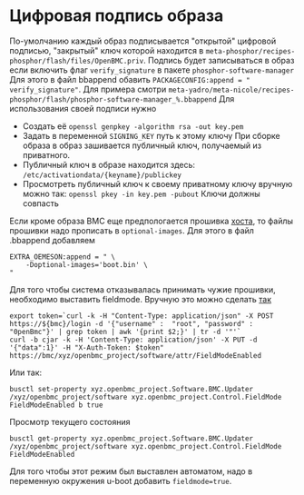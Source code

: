 # Цифровая подпись образа
По-умолчанию каждый образ подписывается "открытой" цифровой подписью, "закрытый" ключ которой находится в `meta-phosphor/recipes-phosphor/flash/files/OpenBMC.priv`.
Подпись будет записываться  в образ если включить флаг `verify_signature` в пакете `phosphor-software-manager`
Для этого в файл bbappend обавить
`PACKAGECONFIG:append = " verify_signature"`. Для примера смотри `meta-yadro/meta-nicole/recipes-phosphor/flash/phosphor-software-manager_%.bbappend`
Для использования своей подписи нужно
- Создать её `openssl genpkey -algorithm rsa -out key.pem`
- Задать в переменной `SIGNING_KEY` путь к этому ключу
При сборке образа в образ зашивается публичный ключ, получаемый из приватного.
- Публичный ключ в образе находится здесь: `/etc/activationdata/{keyname}/publickey`
- Просмотреть публичный ключ к своему приватному ключу вручную можно так: `openssl pkey -in key.pem -pubout`
Ключи должны совпасть

Если кроме образа BMC еще предпологается прошивка [хоста](host_firmware_update.md), то файлы прошивки надо прописать в `optional-images`. Для этого в файл .bbappend добавляем
```
EXTRA_OEMESON:append = " \
    -Doptional-images='boot.bin' \
"
```

Для того чтобы система отказывалась принимать чужие прошивки, необходимо выставить fieldmode.
Вручную это можно сделать [так](https://github.com/openbmc/docs/blob/master/architecture/code-update/code-update.md#software-field-mode)
```
export token=`curl -k -H "Content-Type: application/json" -X POST https://${bmc}/login -d '{"username" :  "root", "password" :  "0penBmc"}' | grep token | awk '{print $2;}' | tr -d '"'`
curl -b cjar -k -H 'Content-Type: application/json' -X PUT -d '{"data":1}' -H "X-Auth-Token: $token" https://bmc/xyz/openbmc_project/software/attr/FieldModeEnabled
```
Или так:
```
busctl set-property xyz.openbmc_project.Software.BMC.Updater /xyz/openbmc_project/software xyz.openbmc_project.Control.FieldMode FieldModeEnabled b true
```
Просмотр текущего состояния
```
busctl get-property xyz.openbmc_project.Software.BMC.Updater /xyz/openbmc_project/software xyz.openbmc_project.Control.FieldMode FieldModeEnabled
```
Для того чтобы этот режим был выставлен автоматом, надо в переменную окружения u-boot добавить `fieldmode=true`.